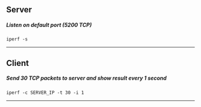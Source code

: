 ## Server

##### Listen on default port (5200 TCP)
```
iperf -s
```
---

## Client

##### Send 30 TCP packets to server and show result every 1 second
```
iperf -c SERVER_IP -t 30 -i 1
```
---

